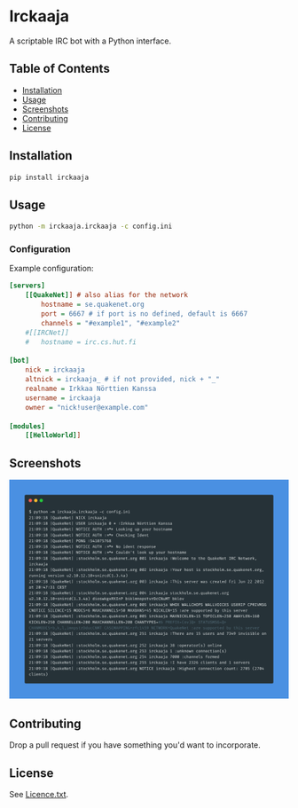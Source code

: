 # Irckaaja

A scriptable IRC bot with a Python interface.

## Table of Contents

- [Installation](#installation)
- [Usage](#usage)
- [Screenshots](#screenshots)
- [Contributing](#contributing)
- [License](#license)

## Installation

```bash
pip install irckaaja
```

## Usage
```bash
python -m irckaaja.irckaaja -c config.ini
```

### Configuration

Example configuration:

```ini
[servers]
	[[QuakeNet]] # also alias for the network
		hostname = se.quakenet.org
		port = 6667 # if port is no defined, default is 6667
		channels = "#example1", "#example2"
	#[[IRCNet]]
	#	hostname = irc.cs.hut.fi

[bot]
	nick = irckaaja
	altnick = irckaaja_ # if not provided, nick + "_"
	realname = Irkkaa Nörttien Kanssa
	username = irckaaja
	owner = "nick!user@example.com"

[modules]
	[[HelloWorld]]
```

## Screenshots

![Connection output](doc/output.png "Connection output")

## Contributing

Drop a pull request if you have something you'd want to incorporate.

## License

See [Licence.txt](LICENCE.txt).
